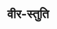 ---
title: वीर-स्तुति

type: chapter

order:
  cat: anga
  aagam: 
    position: 2
    depth: 1
  book: 
    position: 1
    depth: 2
  chapter: 
    position: 6
    depth: 3

parent:
  type: book

children:
  type: sutra
  count: 10

---